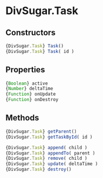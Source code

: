 DivSugar.Task
=============

Constructors
------------

```javascript
{DivSugar.Task} Task()
{DivSugar.Task} Task( id )
```

Properties
----------

```javascript
{Boolean} active
{Number} deltaTime
{Function} onUpdate
{Function} onDestroy
```

Methods
-------

```javascript
{DivSugar.Task} getParent()
{DivSugar.Task} getTaskById( id )
```

```javascript
{DivSugar.Task} append( child )
{DivSugar.Task} appendTo( parent )
{DivSugar.Task} remove( child )
{DivSugar.Task} update( deltaTime )
{DivSugar.Task} destroy()
```
